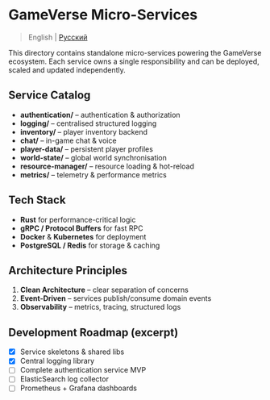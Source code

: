 # GameVerse **Micro-Services**

> English | [Русский](README_ru.md)

This directory contains standalone micro-services powering the GameVerse ecosystem. Each service owns a single responsibility and can be deployed, scaled and updated independently.

## Service Catalog
- **authentication/** – authentication & authorization
- **logging/** – centralised structured logging
- **inventory/** – player inventory backend
- **chat/** – in-game chat & voice
- **player-data/** – persistent player profiles
- **world-state/** – global world synchronisation
- **resource-manager/** – resource loading & hot-reload
- **metrics/** – telemetry & performance metrics

## Tech Stack
- **Rust** for performance-critical logic
- **gRPC / Protocol Buffers** for fast RPC
- **Docker** & **Kubernetes** for deployment
- **PostgreSQL / Redis** for storage & caching

## Architecture Principles
1. **Clean Architecture** – clear separation of concerns
2. **Event-Driven** – services publish/consume domain events
3. **Observability** – metrics, tracing, structured logs

## Development Roadmap (excerpt)
- [x] Service skeletons & shared libs
- [x] Central logging library
- [ ] Complete authentication service MVP
- [ ] ElasticSearch log collector
- [ ] Prometheus + Grafana dashboards 